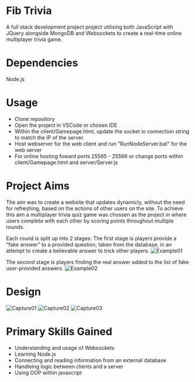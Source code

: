 # Fib Trivia
A full stack development project project utilising both JavaScript with JQuery alongside MongoDB and Websockets to create a real-time online multiplayer trivia game.

# Dependencies
Node.js

# Usage
- Clone repository
- Open the project in VSCode or chosen IDE
- Within the client/Gamepage.html, update the socket io connection string to match the IP of the server.
- Host webserver for the web client and run "RunNodeServer.bat" for the web server
- For online hosting foward ports 25565 - 25566 or change ports within client/Gamepage.html and server/Server.js

# Project Aims
The aim was to create a website that updates dynamicly, without the need for refreshing, based on the actions of other users on the site.
To achieve this aim a multiplayer trivia quiz game was chossen as the project in where users complete with each other by scoring points throughout multiple rounds.

Each round is split up into 2 stages:
The first stage is players provide a “fake answer” to a provided question, taken from the database, in an attempt to create a believable answer to trick other players. 
![Example01](https://user-images.githubusercontent.com/38397169/193795567-e715eef0-5b3f-47d9-8d2d-0ec12997c76f.PNG)

The second stage is players finding the real answer added to the list of fake user-provided answers.
![Example02](https://user-images.githubusercontent.com/38397169/193795589-eefd9a1b-20f4-4ae6-8783-475b34f66a55.PNG)

# Design
![Capture01](https://user-images.githubusercontent.com/38397169/193794783-35bafd43-70b0-425f-ac16-857c7a129685.PNG)
![Capture02](https://user-images.githubusercontent.com/38397169/193795162-a98ab2b3-48c9-4e3f-a01b-dc9f1223cf29.PNG)
![Capture03](https://user-images.githubusercontent.com/38397169/193795362-995c304c-12f2-4733-8d69-b8449a150668.PNG)


# Primary Skills Gained
- Understanding and usage of Websockets
- Learning Node.js
- Connecting and reading information from an external database
- Handleing logic between clients and a server
- Using OOP within javascript
